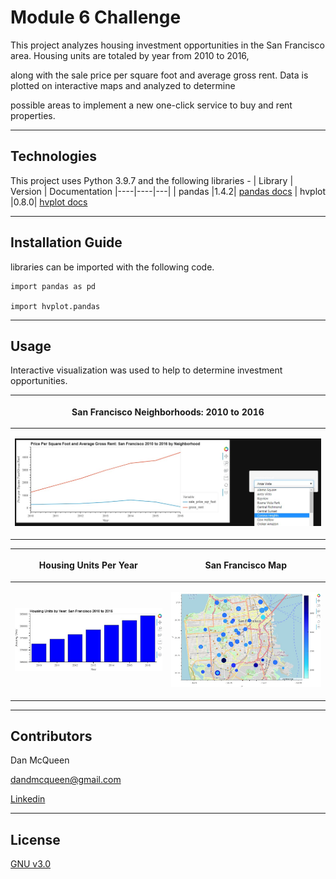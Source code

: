 # Module 6 Challenge

This project analyzes housing investment opportunities in the San Francisco area.  Housing units are totaled by year from 2010 to 2016,

along with the sale price per square foot and average gross rent. Data is plotted on interactive maps and analyzed to determine

possible areas to implement a new one-click service to buy and rent properties.

---

## Technologies

This project uses Python 3.9.7 and the following libraries - 
| Library | Version | Documentation
|----|----|---|
| pandas |1.4.2| [pandas docs](https://pandas.pydata.org/docs)
| hvplot |0.8.0| [hvplot docs](https://hvplot.holoviz.org/)



---

## Installation Guide

libraries can be imported with the following code.

```
import pandas as pd

import hvplot.pandas
```
---

## Usage

Interactive visualization was used to help to determine investment opportunities.

|<p align="center">San Francisco Neighborhoods: 2010 to 2016</p>|
|---|
|<p align="center"><img src="Images/lineplot.jpg" width=800/></p>|

|<p align="center">Housing Units Per Year</p>|<p align="center">San Francisco Map</p>|
|---|---|
|<p align="center"><img src="Images/bar.JPG" width=400/></p>|<p align="center"><img src="Images/geoview.JPG" width=400/></p>|




---

## Contributors

Dan McQueen

dandmcqueen@gmail.com

[Linkedin](https://www.linkedin.com/in/dan-mcqueen-4a5980238/)

---

## License

[GNU v3.0](LICENSE)
